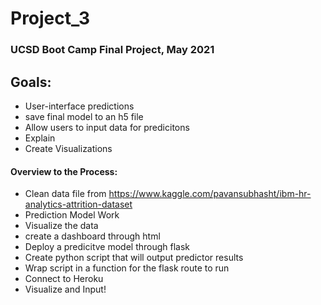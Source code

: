 # Project_3

### UCSD Boot Camp Final Project, May 2021

## Goals:

* User-interface predictions																				
* save final model to an h5 file 									
* Allow users to input data for predicitons
* Explain
* Create Visualizations 

#### Overview to the Process:

* Clean data file from https://www.kaggle.com/pavansubhasht/ibm-hr-analytics-attrition-dataset
* Prediction Model Work
* Visualize the data
* create a dashboard through html
* Deploy a predicitve model through flask
* Create python script that will output predictor results
* Wrap script in a function for the flask route to run
* Connect to Heroku 
* Visualize and Input!
